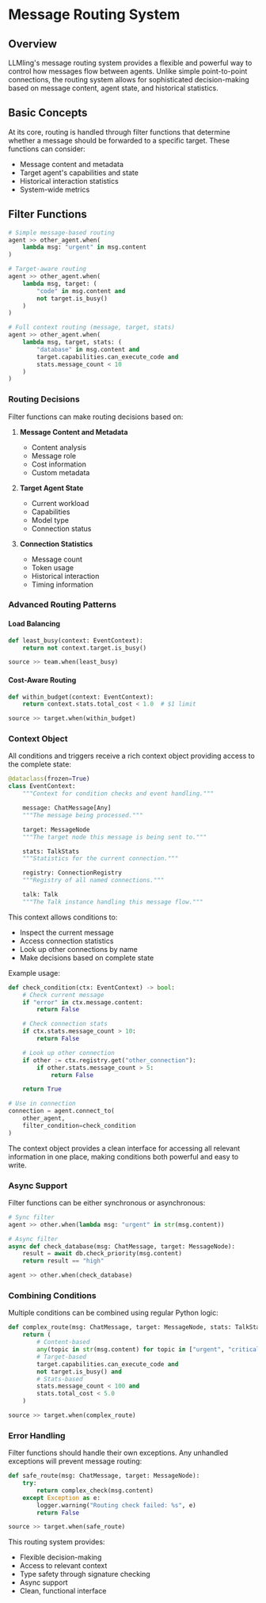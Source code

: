 # Message Routing System

## Overview

LLMling's message routing system provides a flexible and powerful way to control how messages flow between agents. Unlike simple point-to-point connections, the routing system allows for sophisticated decision-making based on message content, agent state, and historical statistics.


## Basic Concepts

At its core, routing is handled through filter functions that determine whether a message should be forwarded to a specific target. These functions can consider:

- Message content and metadata
- Target agent's capabilities and state
- Historical interaction statistics
- System-wide metrics

## Filter Functions

```python
# Simple message-based routing
agent >> other_agent.when(
    lambda msg: "urgent" in msg.content
)

# Target-aware routing
agent >> other_agent.when(
    lambda msg, target: (
        "code" in msg.content and
        not target.is_busy()
    )
)

# Full context routing (message, target, stats)
agent >> other_agent.when(
    lambda msg, target, stats: (
        "database" in msg.content and
        target.capabilities.can_execute_code and
        stats.message_count < 10
    )
)
```

### Routing Decisions

Filter functions can make routing decisions based on:

1. **Message Content and Metadata**
   - Content analysis
   - Message role
   - Cost information
   - Custom metadata

2. **Target Agent State**
   - Current workload
   - Capabilities
   - Model type
   - Connection status

3. **Connection Statistics**
   - Message count
   - Token usage
   - Historical interaction
   - Timing information

### Advanced Routing Patterns

#### Load Balancing
```python
def least_busy(context: EventContext):
    return not context.target.is_busy()

source >> team.when(least_busy)
```


#### Cost-Aware Routing
```python
def within_budget(context: EventContext):
    return context.stats.total_cost < 1.0  # $1 limit

source >> target.when(within_budget)
```

### Context Object

All conditions and triggers receive a rich context object providing access to the complete state:

```python
@dataclass(frozen=True)
class EventContext:
    """Context for condition checks and event handling."""

    message: ChatMessage[Any]
    """The message being processed."""

    target: MessageNode
    """The target node this message is being sent to."""

    stats: TalkStats
    """Statistics for the current connection."""

    registry: ConnectionRegistry
    """Registry of all named connections."""

    talk: Talk
    """The Talk instance handling this message flow."""
```

This context allows conditions to:

- Inspect the current message
- Access connection statistics
- Look up other connections by name
- Make decisions based on complete state

Example usage:
```python
def check_condition(ctx: EventContext) -> bool:
    # Check current message
    if "error" in ctx.message.content:
        return False

    # Check connection stats
    if ctx.stats.message_count > 10:
        return False

    # Look up other connection
    if other := ctx.registry.get("other_connection"):
        if other.stats.message_count > 5:
            return False

    return True

# Use in connection
connection = agent.connect_to(
    other_agent,
    filter_condition=check_condition
)
```

The context object provides a clean interface for accessing all relevant information in one place, making conditions both powerful and easy to write.

### Async Support

Filter functions can be either synchronous or asynchronous:

```python
# Sync filter
agent >> other.when(lambda msg: "urgent" in str(msg.content))

# Async filter
async def check_database(msg: ChatMessage, target: MessageNode):
    result = await db.check_priority(msg.content)
    return result == "high"

agent >> other.when(check_database)
```

### Combining Conditions

Multiple conditions can be combined using regular Python logic:

```python
def complex_route(msg: ChatMessage, target: MessageNode, stats: TalkStats):
    return (
        # Content-based
        any(topic in str(msg.content) for topic in ["urgent", "critical"]) and
        # Target-based
        target.capabilities.can_execute_code and
        not target.is_busy() and
        # Stats-based
        stats.message_count < 100 and
        stats.total_cost < 5.0
    )

source >> target.when(complex_route)
```

### Error Handling

Filter functions should handle their own exceptions. Any unhandled exceptions will prevent message routing:

```python
def safe_route(msg: ChatMessage, target: MessageNode):
    try:
        return complex_check(msg.content)
    except Exception as e:
        logger.warning("Routing check failed: %s", e)
        return False

source >> target.when(safe_route)
```

This routing system provides:

- Flexible decision-making
- Access to relevant context
- Type safety through signature checking
- Async support
- Clean, functional interface
